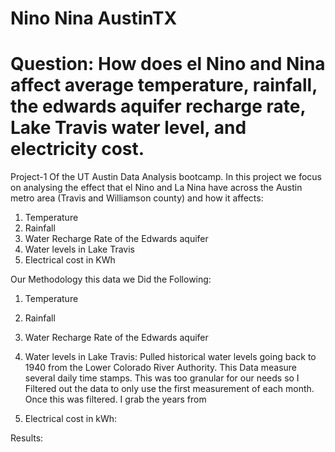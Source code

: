 # Nino Nina AustinTX


# Question: How does el Nino and Nina affect average temperature, rainfall, the edwards aquifer recharge rate, Lake Travis water level, and electricity cost.

Project-1 Of the UT Austin Data Analysis bootcamp. In this project we focus on analysing the effect that el Nino and La Nina have across the Austin metro area (Travis and Williamson county) and how it affects:
1. Temperature
2. Rainfall
3. Water Recharge Rate of the Edwards aquifer
5. Water levels in Lake Travis
6. Electrical cost in KWh


Our Methodology this data we Did the Following:

1. Temperature
   
3. Rainfall
   
4. Water Recharge Rate of the Edwards aquifer

   
6. Water levels in Lake Travis:
Pulled historical water levels going back to 1940 from the Lower Colorado River Authority. This Data measure several daily time stamps. This was too granular for our needs so I Filtered out the data to only use the first measurement of each month. Once this was filtered. I grab the years from 

8. Electrical cost in kWh:

Results:
